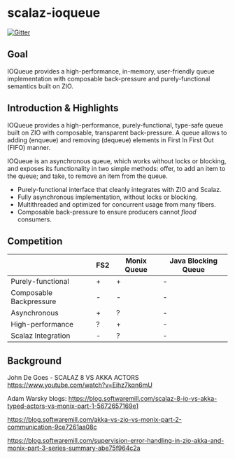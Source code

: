 # scalaz-ioqueue

[![Gitter](https://badges.gitter.im/scalaz/scalaz-ioqueue.svg)](https://gitter.im/scalaz/scalaz-ioqueue?utm_source=badge&utm_medium=badge&utm_campaign=pr-badge&utm_content=badge)

## Goal

IOQueue provides a high-performance, in-memory, user-friendly queue implementation with composable back-pressure and purely-functional semantics built on ZIO.

## Introduction & Highlights

IOQueue provides a high-performance, purely-functional, type-safe queue built on ZIO with composable, transparent back-pressure. 
A queue allows to adding (enqueue) and removing (dequeue) elements in First In First Out (FIFO) manner. 

IOQueue is an asynchronous queue, which works without locks or blocking, and exposes its functionality in two simple methods: offer, to add an item to the queue; and take, to remove an item from the queue.

* Purely-functional interface that cleanly integrates with ZIO and Scalaz.
* Fully asynchronous implementation, without locks or blocking.
* Multithreaded and optimized for concurrent usage from many fibers. 
* Composable back-pressure to ensure producers cannot _flood_ consumers.


## Competition

| | FS2 | Monix Queue | Java Blocking Queue | 
---|---|---|---
Purely-functional| + | + | - |
Composable Backpressure| - | - | - |
Asynchronous| + | ? | - |
High-performance| ? | + | - | 
Scalaz Integration| - | ? | - |

## Background

John De Goes - SCALAZ 8 VS AKKA ACTORS https://www.youtube.com/watch?v=Eihz7kqn6mU

Adam Warsky blogs:
https://blog.softwaremill.com/scalaz-8-io-vs-akka-typed-actors-vs-monix-part-1-5672657169e1

https://blog.softwaremill.com/akka-vs-zio-vs-monix-part-2-communication-9ce7261aa08c

https://blog.softwaremill.com/supervision-error-handling-in-zio-akka-and-monix-part-3-series-summary-abe75f964c2a



